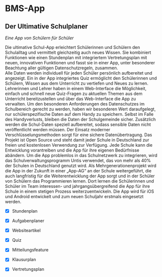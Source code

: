 # BMS-App
## Der Ultimative Schulplaner
*Eine App von Schülern für Schüler*

Die ultimative Schul-App erleichtert Schülerinnen und Schülern den Schulalltag und vermittelt gleichzeitig auch neues Wissen. 
Sie kombiniert Funktionen wie einen Stundenplan mit integriertem Vertretungsplan mit neuen, innovativen Funktionen und fasst sie in einer App, unter besonderer Beachtung aller gültigen Datenschutzregeln, zusammen.  
Alle Daten werden individuell für jeden Schüler persönlich aufbereitet und angezeigt.
Ein in der App integriertes Quiz ermöglicht den Schülerinnen und Schülern, Wissen aus dem Unterricht zu vertiefen und Neues zu lernen. Lehrerinnen und Lehrer haben in einem Web-Interface die Möglichkeit, einfach und schnell neue Quiz-Fragen zu aktuellen Themen aus dem Unterricht bereitzustellen und über das Web-Interface die App zu verwalten. 
Um den besonderen Anforderungen des Datenschutzes im Schulbereich gerecht zu werden, haben wir besonderen Wert daraufgelegt, nur schülerspezifische Daten auf dem Handy zu speichern. Selbst im Falle des Handyverlusts, bleiben die Daten der Schulgemeinde sicher. Zusätzlich werden die Schul-Daten speziell aufbereitet, sodass sensible Daten nicht veröffentlicht werden müssen. Der Einsatz moderner Verschlüsselungsmethoden sorgt für eine sichere Datenübertragung. 
Das Projekt ist Open Source und steht damit jeder Schule in Deutschland zur freien und kostenlosen Verwendung zur Verfügung. Jede Schule kann die Entwicklung vorantreiben und die App für ihre eigenen Bedürfnisse abändern. 
Um die App problemlos in das Schulnetzwerk zu integrieren, wird das Schulverwaltungsprogramm Untis verwendet, das von mehr als 40% der Schulen in Deutschland genutzt wird. 
Als Mehrgenerationenprojekt wird die App in der Zukunft in einer „App-AG“ an der Schule weitergeführt, die auch langfristig für die Weiterentwicklung der App sorgt und in der Schüler von Schülern das Programmieren lernen. 
Dort lernen die Schülerinnen und Schüler im Team interessen- und jahrgangsübergreifend die App für ihre Schule in einem stetigen Prozess weiterzuentwickeln.
Die App wird für iOS und Android entwickelt und zum neuen Schuljahr erstmals eingesetzt werden.


- [x] Stundenplan 
- [x] Aufgabenplaner
- [x] Websiteartikel
- [x] Quiz
- [x] Mitteilungsfeature
- [x] Klausurplan
- [x] Vertretungsplan







